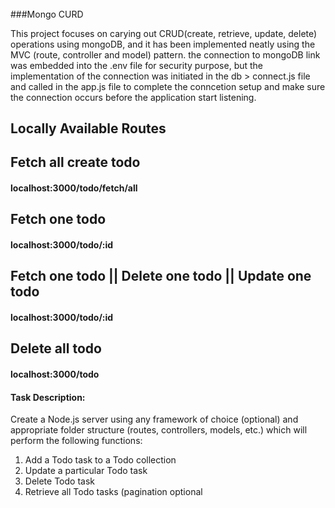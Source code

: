 ######
###Mongo CURD

This project focuses on carying out CRUD(create, retrieve, update, delete) operations using mongoDB, and it has been implemented neatly using the MVC (route, controller and model) pattern. the connection to mongoDB link was embedded into the .env file for security purpose, but the implementation of the connection was initiated in the db > connect.js file and called in the app.js file to complete the conncetion setup and make sure the connection occurs before the application start listening.

## Locally Available Routes

## Fetch all create todo
#### localhost:3000/todo/fetch/all

## Fetch one todo
#### localhost:3000/todo/:id

## Fetch one todo || Delete one todo || Update one todo
#### localhost:3000/todo/:id

## Delete all todo
#### localhost:3000/todo

#### Task Description: 
Create a Node.js server using any framework of choice (optional) and appropriate folder structure (routes, controllers, models, etc.) which will perform the following functions:

1. Add a Todo task to a Todo collection
2. Update a particular Todo task
3. Delete Todo task
4. Retrieve all Todo tasks (pagination optional